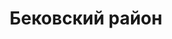 ---
title: "Бековский район"
template: district
visible: true
content:
    items:
        '@page.children': '/pamyatniki/bekovskiy'


---